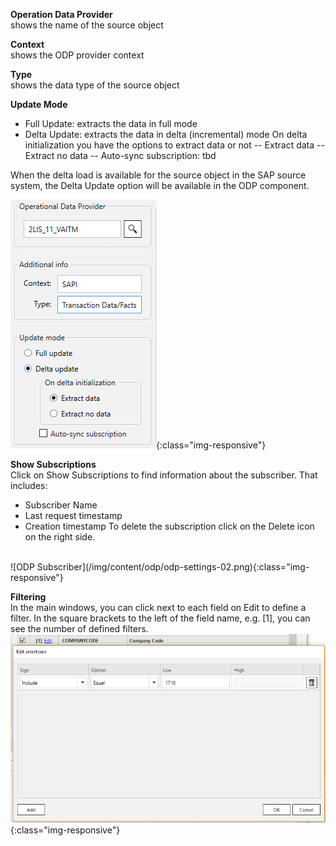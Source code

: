 **Operation Data Provider**</br>
shows the name of the source object 

**Context**</br>
shows the ODP provider context 

**Type**</br>
shows the data type of the source object

**Update Mode** 
- Full Update: extracts the data in full mode
- Delta Update: extracts the data in delta (incremental) mode 
On delta initialization you have the options to extract data or not
-- Extract data 
-- Extract no data 
-- Auto-sync subscription: tbd 

When the delta load is available for the source object in the SAP source system, the Delta Update option will be available in the ODP component. 
</br>

![ODP Settings](/img/content/odp/odp-settings-01.png){:class="img-responsive"}

**Show Subscriptions**</br>
Click on Show Subscriptions to find information about the subscriber. That includes: 
- Subscriber Name
- Last request timestamp
- Creation timestamp 
To delete the subscription click on the Delete icon on the right side. 
</br>
![ODP Subscriber](/img/content/odp/odp-settings-02.png){:class="img-responsive"}

**Filtering**</br>
In the main windows, you can click next to each field on Edit to define a filter.
In the square brackets to the left of the field name, e.g. [1], you can see the number of defined filters.
</br>
![ODP ABAP CDS View Filter](/img/content/odp/odp-component-cds-costcenter-03-filter.png){:class="img-responsive"}

